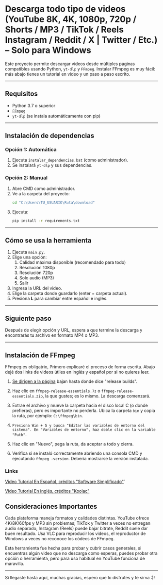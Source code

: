# Descarga todo tipo de videos (YouTube 8K, 4K, 1080p, 720p / Shorts / MP3 / TikTok / Reels Instagram / Reddit / X | Twitter / Etc.) – Solo para Windows

Este proyecto permite descargar videos desde múltiples páginas compatibles usando Python, `yt-dlp` y `FFmpeg`. Instalar FFmpeg es muy fácil: más abajo tienes un tutorial en video y un paso a paso escrito.

---

## Requisitos

- Python 3.7 o superior
- [`FFmpeg`](https://ffmpeg.org)
- `yt-dlp` (se instala automáticamente con pip)

---

## Instalación de dependencias

### Opción 1: Automática

1. Ejecuta `instalar_dependencias.bat` (como administrador).
2. Se instalará `yt-dlp` y sus dependencias.

### Opción 2: Manual

1. Abre CMD como administrador.
2. Ve a la carpeta del proyecto:
   ```cmd
   cd "C:\Users\TU_USUARIO\Ruta\download"
   ```
3. Ejecuta:
   ```cmd
   pip install -r requirements.txt
   ```

---

## Cómo se usa la herramienta

1. Ejecuta `main.py`.
2. Elige una opción:
   1. Calidad máxima disponible (recomendado para todo)
   2. Resolución 1080p
   3. Resolución 720p
   4. Solo audio (MP3)
   5. Salir
3. Ingresa la URL del video.
4. Elige la carpeta donde guardarlo (enter = carpeta actual).
5. Presiona **L** para cambiar entre español e inglés.

---

## Siguiente paso

Después de elegir opción y URL, espera a que termine la descarga y encontrarás tu archivo en formato MP4 o MP3.

---

## Instalación de FFmpeg

FFmpeg es obligatrio, Primero explicaré el proceso de forma escrita. Abajo dejé dos links de videos útiles en inglés y español por si no quieres leer.

1. [Se dirigen a la página](https://www.gyan.dev/ffmpeg/builds/) bajan hasta donde dice "release builds".

2. Haz clic en `ffmpeg-release-essentials.7z` o `ffmpeg-release-essentials.zip`, la que gustes; es lo mismo. La descarga comenzará.

3. Extrae el archivo y mueve la carpeta hacia el disco local C (o donde prefieras), pero es importante no perderla. Ubica la carpeta `bin` y copia la ruta, por ejemplo: `C:\ffmpeg\bin`.

4. `Presiona Win + S y busca "Editar las variables de entorno del sistema". En "Variables de entorno", haz doble clic en la variable "Path"`.

5. Haz clic en "Nuevo", pega la ruta, da aceptar a todo y cierra.

6. Verifica si se instaló correctamente abriendo una consola CMD y ejecutando `ffmpeg -version`. Debería mostrarse la versión instalada.

### Links

[Video Tutorial En Español, créditos "Software Simplificado"](https://www.youtube.com/watch?v=WNjEISfzcYM)`

[Video Tutorial En inglés, créditos "Koolac"](https://www.youtube.com/watch?v=JR36oH35Fgg)


## Consideraciones Importantes

Cada plataforma maneja formatos y calidades distintas. YouTube ofrece 4K/8K/60fps y MP3 sin problemas; TikTok y Twitter a veces no entregan audio separado, Instagram (Reels) puede bajar bitrate, Reddit suele dar buen resultado. Usa VLC para reproducir los videos, el reproductor de Windows a veces no reconoce los códecs de FFmpeg.

Esta herramienta fue hecha para probar y cubrir casos generales, si encuentras algún video que no descarga como esperas, puedes probar otra opción o herramienta, pero para uso habitual en YouTube funciona de maravilla.

---

Si llegaste hasta aquí, muchas gracias, espero que lo disfrutes y te sirva :)!

